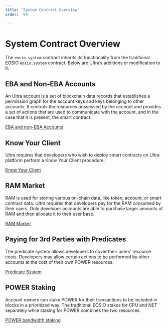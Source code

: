 ```yaml
---
title: 'System Contract Overview'
order: -99

---
```


# System Contract Overview

The `eosio.system` contract inherits its functionality from the traditional EOSIO `eosio.system` contract. Below are Ultra’s additions or modification to it.

## EBA and Non-EBA Accounts

An Ultra account is a set of blockchain data records that establishes a permission graph for the account keys and keys belonging to other accounts. It controls the resources possessed by the account and provides a set of actions that are used to communicate with the account, and in the case that it is present, the smart contract.

[EBA and non-EBA Accounts](./eba-non-eba-accounts.html)

## Know Your Client

Ultra requires that developers who wish to deploy smart contracts on Ultra platform perform a Know Your Client procedure.

[Know Your Client](./know-your-client.html)

## RAM Market

RAM is used for storing various on-chain data, like token, account, or smart contract data. Ultra requires that developers pay for the RAM consumed by their users. Only developer accounts are able to purchase larger amounts of RAM and then allocate it to their user base.

[RAM Market](./ram-market.html)

## Paying for 3rd Parties with Predicates

The predicate system allows developers to cover their users' resource costs. Developers may allow certain actions to be performed by other accounts at the cost of their own POWER resources.

[Predicate System](./predicate-system.html)

## POWER Staking

Account owners can stake POWER for their transactions to be included in blocks in a prioritized way. The traditional EOSIO stakes for CPU and NET separately while staking for POWER combines the two resources.

[POWER bandwidth staking](./power-bandwidth-staking.html)
